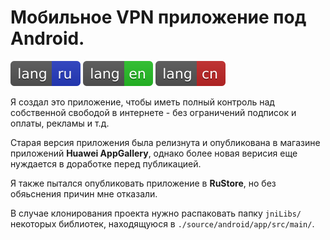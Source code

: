 # Мобильное VPN приложение под Android.

[![ru](/README/markdown/assets/language-badges/ru.svg)](/README/markdown/README.ru.md)
[![en](/README/markdown/assets/language-badges/en.svg)](/README/markdown/README.en.md)
[![cn](/README/markdown/assets/language-badges/cn.svg)](/README/markdown/README.cn.md)

Я создал это приложение, чтобы иметь полный контроль над собственной свободой в интернете - без ограничений подписок и оплаты, рекламы и т.д.

Старая версия приложения была релизнута и опубликована в магазине приложений **Huawei AppGallery**, однако более новая верисия еще нуждается в доработке перед публикацией.

Я также пытался опубликовать приложение в **RuStore**, но без обяьснения причин мне отказали.

В случае клонирования проекта нужно распаковать папку `jniLibs/` некоторых библиотек, находящуюся в `./source/android/app/src/main/`.